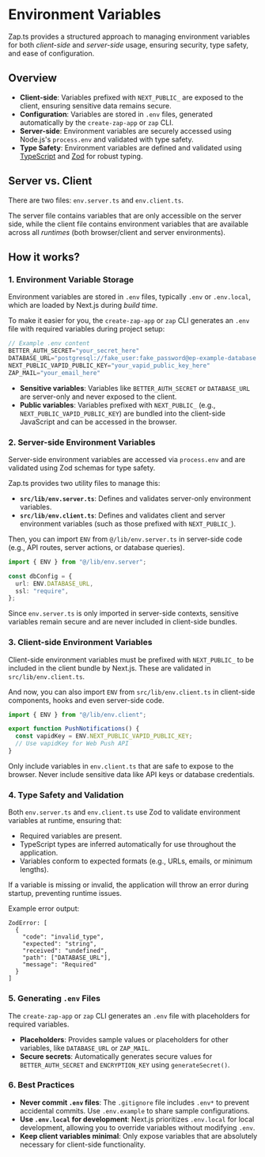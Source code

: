 # Environment Variables

Zap.ts provides a structured approach to managing environment variables for both _client-side_ and _server-side_ usage, ensuring security, type safety, and ease of configuration.

## Overview

- **Client-side**: Variables prefixed with `NEXT_PUBLIC_` are exposed to the client, ensuring sensitive data remains secure.
- **Configuration**: Variables are stored in `.env` files, generated automatically by the `create-zap-app` or `zap` CLI.
- **Server-side**: Environment variables are securely accessed using Node.js's `process.env` and validated with type safety.
- **Type Safety**: Environment variables are defined and validated using [TypeScript](https://www.typescriptlang.org/) and [Zod](https://zod.dev/) for robust typing.

## Server vs. Client

There are two files: `env.server.ts` and `env.client.ts`.

The server file contains variables that are only accessible on the server side, while the client file contains environment variables that are available across all _runtimes_ (both browser/client and server environments).

## How it works?

### 1. Environment Variable Storage

Environment variables are stored in `.env` files, typically `.env` or `.env.local`, which are loaded by Next.js during _build time_.

To make it easier for you, the `create-zap-app` or `zap` CLI generates an `.env` file with required variables during project setup:

```ts
// Example .env content
BETTER_AUTH_SECRET="your_secret_here"
DATABASE_URL="postgresql://fake_user:fake_password@ep-example-database.us-west-1.aws.neon.tech/fake_db?sslmode=require"
NEXT_PUBLIC_VAPID_PUBLIC_KEY="your_vapid_public_key_here"
ZAP_MAIL="your_email_here"
```

- **Sensitive variables**: Variables like `BETTER_AUTH_SECRET` or `DATABASE_URL` are server-only and never exposed to the client.
- **Public variables**: Variables prefixed with `NEXT_PUBLIC_` (e.g., `NEXT_PUBLIC_VAPID_PUBLIC_KEY`) are bundled into the client-side JavaScript and can be accessed in the browser.

### 2. Server-side Environment Variables

Server-side environment variables are accessed via `process.env` and are validated using Zod schemas for type safety.

Zap.ts provides two utility files to manage this:

- **`src/lib/env.server.ts`**: Defines and validates server-only environment variables.
- **`src/lib/env.client.ts`**: Defines and validates client and server environment variables (such as those prefixed with `NEXT_PUBLIC_`).

Then, you can import `ENV` from `@/lib/env.server.ts` in server-side code (e.g., API routes, server actions, or database queries).

```ts
import { ENV } from "@/lib/env.server";

const dbConfig = {
  url: ENV.DATABASE_URL,
  ssl: "require",
};
```

Since `env.server.ts` is only imported in server-side contexts, sensitive variables remain secure and are never included in client-side bundles.

### 3. Client-side Environment Variables

Client-side environment variables must be prefixed with `NEXT_PUBLIC_` to be included in the client bundle by Next.js. These are validated in `src/lib/env.client.ts`.

And now, you can also import `ENV` from `src/lib/env.client.ts` in client-side components, hooks and even server-side code.

```ts
import { ENV } from "@/lib/env.client";

export function PushNotifications() {
  const vapidKey = ENV.NEXT_PUBLIC_VAPID_PUBLIC_KEY;
  // Use vapidKey for Web Push API
}
```

Only include variables in `env.client.ts` that are safe to expose to the browser. Never include sensitive data like API keys or database credentials.

### 4. Type Safety and Validation

Both `env.server.ts` and `env.client.ts` use Zod to validate environment variables at runtime, ensuring that:

- Required variables are present.
- TypeScript types are inferred automatically for use throughout the application.
- Variables conform to expected formats (e.g., URLs, emails, or minimum lengths).

If a variable is missing or invalid, the application will throw an error during startup, preventing runtime issues.

Example error output:

```
ZodError: [
  {
    "code": "invalid_type",
    "expected": "string",
    "received": "undefined",
    "path": ["DATABASE_URL"],
    "message": "Required"
  }
]
```

### 5. Generating `.env` Files

The `create-zap-app` or `zap` CLI generates an `.env` file with placeholders for required variables.

- **Placeholders**: Provides sample values or placeholders for other variables, like `DATABASE_URL` or `ZAP_MAIL`.
- **Secure secrets**: Automatically generates secure values for `BETTER_AUTH_SECRET` and `ENCRYPTION_KEY` using `generateSecret()`.

### 6. Best Practices

- **Never commit `.env` files**: The `.gitignore` file includes `.env*` to prevent accidental commits. Use `.env.example` to share sample configurations.
- **Use `.env.local` for development**: Next.js prioritizes `.env.local` for local development, allowing you to override variables without modifying `.env`.
- **Keep client variables minimal**: Only expose variables that are absolutely necessary for client-side functionality.
